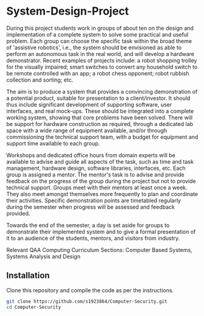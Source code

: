 # System-Design-Project

During this project students work in groups of about ten on the design and implementation of a complete system to solve some practical and useful problem. Each group can choose the specific task within the broad theme of 'assistive robotics', i.e., the system should be envisioned as able to perform an autonomous task in the real world, and will develop a hardware demonstrator. Recent examples of projects include: a robot shopping trolley for the visually impaired; smart switches to convert any household switch to be remote controlled with an app; a robot chess opponent; robot rubbish collection and sorting; etc.

The aim is to produce a system that provides a convincing demonstration of a potential product, suitable for presentation to a client/investor. It should thus include significant development of supporting software, user interfaces, and real mock-ups. These should be integrated into a complete working system, showing that core problems have been solved. There will be support for hardware construction as required, through a dedicated lab space with a wide range of equipment available, and/or through commissioning the technical support team, with a budget for equipment and support time available to each group.

Workshops and dedicated office hours from domain experts will be available to advise and guide all aspects of the task, such as time and task management, hardware design, software libraries, interfaces, etc. Each group is assigned a mentor. The mentor's task is to advise and provide feedback on the progress of the group during the project but not to provide technical support. Groups meet with their mentors at least once a week. They also meet amongst themselves more frequently to plan and coordinate their activities. Specific demonstration points are timetabled regularly during the semester when progress will be assessed and feedback provided.

Towards the end of the semester, a day is set aside for groups to demonstrate their implemented system and to give a formal presentation of it to an audience of the students, mentors, and visitors from industry.

Relevant QAA Computing Curriculum Sections: Computer Based Systems, Systems Analysis and Design


## Installation

Clone this repository and compile the code as per the instructions.

```bash
git clone https://github.com/s1923864/Computer-Security.git
cd Computer-Security
